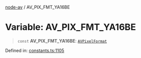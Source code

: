 [node-av](../globals.md) / AV\_PIX\_FMT\_YA16BE

# Variable: AV\_PIX\_FMT\_YA16BE

> `const` **AV\_PIX\_FMT\_YA16BE**: [`AVPixelFormat`](../type-aliases/AVPixelFormat.md)

Defined in: [constants.ts:1105](https://github.com/seydx/av/blob/f8631fc881b394300b1479f511d55cf1c370a87f/src/constants/constants.ts#L1105)
